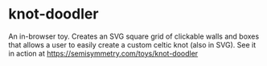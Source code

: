 # knot-doodler
An in-browser toy. Creates an SVG square grid of clickable walls and boxes that allows a user to easily create a custom celtic knot (also in SVG). See it in action at https://semisymmetry.com/toys/knot-doodler

